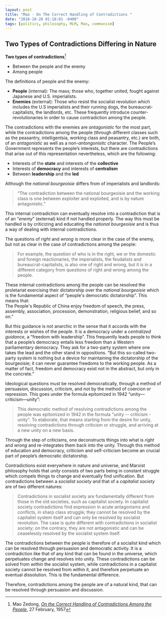 ```yaml
---
layout: post
title: "Mao - On The Correct Handling of Contradictions "
date: "2018-10-28 01:18:01 -0400"
tags: [politics, philosophy, MLM, Mao, communism]
---
```


## Two Types of Contradictions Differing in Nature

**Two types of contradictions**[^1]

- Between the people and the enemy
- Among people

The definitions of people and the enemy:

- **People** (internal): The mass; those who, together united, fought against Japanese and U.S. imperialists.
- **Enemies** (external): Those who resist the socialist revolution which includes the U.S imperialists and their running dogs, the bureaucrat-capitalists, the landlords, etc. These frequently introduce counter-revolutionaries in order to cause contradiction among the people.   

The contradictions with the enemies are *antagonistic* for the most part, while the contradictions among the people (through different classes such as the peasantry, intelligentsia, working class and peasantry, etc.) are both, of an *antagonistic* as well as a non-*antongonisitc* character. The People’s Government represents the people’s interests, but there are contradictions that arise out of this representation nevertheless, which are the following:

- Interests of the **state** and interests of the **collective**
- Interests of **democracy** and interests of **centralism**
- Between **leadership** and the **led**

Although the *national bourgeoisie* differs from of imperialists and landlords:
> “The  contradiction between  the  national  bourgeoisie  and  the  working  class  is  one  between  exploiter  and  exploited,  and  is  by  nature  antagonistic.”

This internal contradiction can eventually resolve into a contradiction that is of an “*enemy*” (external) kind if not handled properly. The way this must be handled is by criticizing and educating the *national bourgeoisie* and is thus a way of dealing with internal contradictions.

The questions of *right* and *wrong* is more clear in the case of the enemy, but not as clear in the case of contradictions among the people:
> For  example,  the  question  of  who  is  in  the  right,  we  or  the  domestic  and  foreign  reactionaries,  the imperialists,  the  feudalists  and  bureaucrat-capitalists,  is  also  one  of  right  and  wrong,  but  it  is  in  a  different  category  from  questions  of  right and wrong among the  people.

These internal contradictions among the people can be resolved the proletariat exercising their dictatorship over the *national bourgeoisie* which is the fundamental aspect of “people's  democratic dictatorship”. This means that:   
The  People's  Republic  of  China  enjoy  freedom  of  speech,  the  press,  assembly,  association, procession,  demonstration,  religious  belief,  and  so  on.”

But this guidance is not anarchic in the sense that it accords with the interests or wishes of the people. It is a democracy under a *centralized guidance*, a “freedom with leadership”. This frequently leads people to think that a people’s democracy entails less freedom than a Western parliamentary democracy. They ask for a two-party system where one takes the lead and the other stand in oppositions. “But  this  so-called  two-party  system  is  nothing  but  a  device  for  maintaining  the  dictatorship  of  the  bourgeoisie;  it  can  never guarantee  freedoms  to  the  working  people.  As  a  matter  of  fact,  freedom  and  democracy  exist  not  in  the  abstract,  but  only  in  the  concrete.”

Ideological questions must be resolved democratically, through a method of persuasion, discussion, criticism, and not by the method of coercion or repression. This goes under the formula epitomized in 1942 “unity—criticism—unity”:
> This  democratic  method  of  resolving  contradictions  among  the  people  was  epitomized  in  1942  in  the  formula  "unity  --  criticism  -unity".  To  elaborate,  that  means  starting  from  the  desire  for  unity,  resolving  contradictions  through  criticism  or  struggle,  and  arriving  at  a new  unity  on  a  new  basis.                                                                                                                                                                                                                                                                                                                                                                                                                                                                                                                                   

Through the step of criticisms, one deconstructs things into what is *right* and *wrong* and re-integrates them back into the unity. Through this method of education and democracy, criticism and self-criticism become an crucial part of people’s democratic dictatorship.

Contradictions exist everywhere in nature and universe, and Marxist philosophy holds that *unity* consists of two parts being in constant struggle which compels things to change and eventually find unification. But contradictions between a *socialist society* and that of a *capitalist society* are of two different natures:
> Contradictions  in  socialist  society  are  fundamentally  different  from  those  in  the  old  societies,  such  as  capitalist  society.  In  capitalist society  contradictions  find  expression  in  acute  antagonisms  and  conflicts,  in  sharp  class  struggle;  they  cannot  be  resolved  by  the  capitalist system  itself  and  can  only  be  resolved  by  socialist  revolution.  The  case  is  quite  different  with  contradictions  in  socialist  society;  on  the contrary, they are  not  antagonistic  and can be  ceaselessly resolved by the  socialist  system  itself.

The contradictions between the people is therefore of a socialist kind which can be resolved through persuasion and democratic activity. It is a contradiction like that of any kind that can be found in the universe, which perpetuates change and resolves into unity. These contradictions can be solved from *within* the socialist system, while contradictions in a capitalist society cannot be resolved from within it, and therefore perpetuate an eventual dissolution. This is the fundamental difference.

Therefore, contradictions among the people are of a natural kind, that can be resolved through persuasion and discussion.

<!--

##  The Question of Eliminating the Counter-Revolutionaries

The Question of elimination concerns internal, as well external struggles with the enemy. Frequently, people who constitute the internal contradiction would start becoming sympathetic to the ideas of the enemy. Although the primary reason why the Liberation Army exists is because people are tempered in decades of revolutionary struggle, the process of eliminating Counter-Revolutionaries is an important reason for the consolidation of our state.

The elimination of counter-revolutionaries becomes “absolutely necessary”:
> After  liberation,  we  rooted  out  a  number  of  counter-revolutionaries.  Some  were  sentenced  to  death  for  major  crimes.  This  was absolutely  necessary,  it  was  the  demand  of  the  masses,  and  it  was  done  to  free  them  from  long  years  of  oppression  by  the  counterrevolutionaries  and  all  kinds  of  local  tyrants,  in  other  words,  to  liberate  the  productive  forces.

However, mistakes have been made in eliminating the counter-revolutionaries. Some where eliminated preemptively and with excess, in other cases, some revolutionaries “slipped through our net”. This act of eliminating the counter-revolutionaries is the *mass line*, but is is always subject to criticism since it is also prone to committing mistakes. But it becomes necessary since counter-revolutionaries are always being instrumentalized by the enemy such by the U.S Imperialists and Chiang Kai-shek, in order to instigate contradiction within the mass. This is why it always necessary to stay alert and Aware of such threats, even if the number of counter-revolutionaries has been drastically reduced since 1956—the struggle continues.   

-->


[^1]: Mao Zedong, [*On the Correct Handling of Contradictions Among the People*](https://www.marxists.org/reference/archive/mao/selected-works/volume-5/mswv5_58.htm), 27 February, 1957
